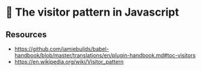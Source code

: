 # 🎋 The visitor pattern in Javascript

## Resources

- https://github.com/jamiebuilds/babel-handbook/blob/master/translations/en/plugin-handbook.md#toc-visitors
- https://en.wikipedia.org/wiki/Visitor_pattern

